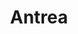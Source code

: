 ---
git: https://github.com/vmware-tanzu/antrea
logohandle: antreaio
sort: antrea
title: Antrea
twitter: https://x.com/projectantrea
website: https://antrea.io/
---